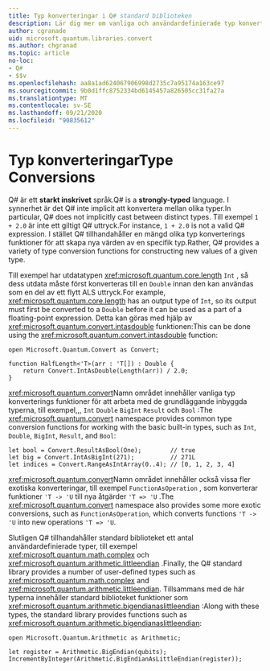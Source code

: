 ```yaml
---
title: Typ konverteringar i Q# standard biblioteken
description: Lär dig mer om vanliga och användardefinierade typ konverterings funktioner i Q# standard biblioteken.
author: cgranade
uid: microsoft.quantum.libraries.convert
ms.author: chgranad
ms.topic: article
no-loc:
- Q#
- $$v
ms.openlocfilehash: aa8a1ad624067906998d2735c7a95174a163ce97
ms.sourcegitcommit: 9b0d1ffc8752334bd6145457a826505cc31fa27a
ms.translationtype: MT
ms.contentlocale: sv-SE
ms.lasthandoff: 09/21/2020
ms.locfileid: "90835612"
---
```

# <a name="type-conversions"></a><span data-ttu-id="00597-103">Typ konverteringar</span><span class="sxs-lookup"><span data-stu-id="00597-103">Type Conversions</span></span> #

<span data-ttu-id="00597-104">Q# är ett **starkt inskrivet** språk.</span><span class="sxs-lookup"><span data-stu-id="00597-104">Q# is a **strongly-typed** language.</span></span>
<span data-ttu-id="00597-105">I synnerhet är det Q# inte implicit att konvertera mellan olika typer.</span><span class="sxs-lookup"><span data-stu-id="00597-105">In particular, Q# does not implicitly cast between distinct types.</span></span> <span data-ttu-id="00597-106">Till exempel `1 + 2.0` är inte ett giltigt Q# uttryck.</span><span class="sxs-lookup"><span data-stu-id="00597-106">For instance, `1 + 2.0` is not a valid Q# expression.</span></span>
<span data-ttu-id="00597-107">I stället Q# tillhandahåller en mängd olika typ konverterings funktioner för att skapa nya värden av en specifik typ.</span><span class="sxs-lookup"><span data-stu-id="00597-107">Rather, Q# provides a variety of type conversion functions for constructing new values of a given type.</span></span>

<span data-ttu-id="00597-108">Till exempel har utdatatypen <xref:microsoft.quantum.core.length> `Int` , så dess utdata måste först konverteras till en `Double` innan den kan användas som en del av ett flytt ALS uttryck.</span><span class="sxs-lookup"><span data-stu-id="00597-108">For example, <xref:microsoft.quantum.core.length> has an output type of `Int`, so its output must first be converted to a `Double` before it can be used as a part of a floating-point expression.</span></span>
<span data-ttu-id="00597-109">Detta kan göras med hjälp av <xref:microsoft.quantum.convert.intasdouble> funktionen:</span><span class="sxs-lookup"><span data-stu-id="00597-109">This can be done using the <xref:microsoft.quantum.convert.intasdouble> function:</span></span>

```qsharp
open Microsoft.Quantum.Convert as Convert;

function HalfLength<'T>(arr : 'T[]) : Double {
    return Convert.IntAsDouble(Length(arr)) / 2.0;
}
```

<span data-ttu-id="00597-110"><xref:microsoft.quantum.convert>Namn området innehåller vanliga typ konverterings funktioner för att arbeta med de grundläggande inbyggda typerna, till exempel,,, `Int` `Double` `BigInt` `Result` och `Bool` :</span><span class="sxs-lookup"><span data-stu-id="00597-110">The <xref:microsoft.quantum.convert> namespace provides common type conversion functions for working with the basic built-in types, such as `Int`, `Double`, `BigInt`, `Result`, and `Bool`:</span></span>

```qsharp
let bool = Convert.ResultAsBool(One);        // true
let big = Convert.IntAsBigInt(271);          // 271L
let indices = Convert.RangeAsIntArray(0..4); // [0, 1, 2, 3, 4]
```

<span data-ttu-id="00597-111"><xref:microsoft.quantum.convert>Namn området innehåller också vissa fler exotiska konverteringar, till exempel `FunctionAsOperation` , som konverterar funktioner `'T -> 'U` till nya åtgärder `'T => 'U` .</span><span class="sxs-lookup"><span data-stu-id="00597-111">The <xref:microsoft.quantum.convert> namespace also provides some more exotic conversions, such as `FunctionAsOperation`, which converts functions `'T -> 'U` into new operations `'T => 'U`.</span></span>

<span data-ttu-id="00597-112">Slutligen Q# tillhandahåller standard biblioteket ett antal användardefinierade typer, till exempel <xref:microsoft.quantum.math.complex> och <xref:microsoft.quantum.arithmetic.littleendian> .</span><span class="sxs-lookup"><span data-stu-id="00597-112">Finally, the Q# standard library provides a number of user-defined types such as <xref:microsoft.quantum.math.complex> and <xref:microsoft.quantum.arithmetic.littleendian>.</span></span>
<span data-ttu-id="00597-113">Tillsammans med de här typerna innehåller standard biblioteket funktioner som <xref:microsoft.quantum.arithmetic.bigendianaslittleendian> :</span><span class="sxs-lookup"><span data-stu-id="00597-113">Along with these types, the standard library provides functions such as <xref:microsoft.quantum.arithmetic.bigendianaslittleendian>:</span></span>

```Q#
open Microsoft.Quantum.Arithmetic as Arithmetic;

let register = Arithmetic.BigEndian(qubits);
IncrementByInteger(Arithmetic.BigEndianAsLittleEndian(register));
```
